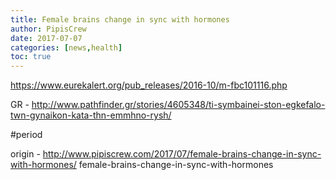 ```yaml
---
title: Female brains change in sync with hormones
author: PipisCrew
date: 2017-07-07
categories: [news,health]
toc: true
---
```


https://www.eurekalert.org/pub_releases/2016-10/m-fbc101116.php

GR - http://www.pathfinder.gr/stories/4605348/ti-symbainei-ston-egkefalo-twn-gynaikon-kata-thn-emmhno-rysh/

#period

origin - http://www.pipiscrew.com/2017/07/female-brains-change-in-sync-with-hormones/ female-brains-change-in-sync-with-hormones